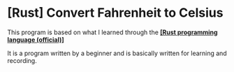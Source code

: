 [Rust] Convert Fahrenheit to Celsius
====

This program is based on what I learned through the **[[Rust programming language (official)]](https://doc.rust-lang.org/book/)**

It is a program written by a beginner and is basically written for learning and recording.

